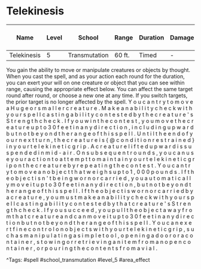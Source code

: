 # Telekinesis

| Name | Level | School | Range | Duration | Damage | Save DC & Type |
|------|-------|--------|-------|----------|--------|----------------|
| Telekinesis | 5 | Transmutation | 60 ft. | Timed | - | - |

You gain the ability to move or manipulate creatures or objects by thought. When you cast the spell, and as your action each round for the duration, you can exert your will on one creature or object that you can see within range, causing the appropriate effect below. You can affect the same target round after round, or choose a new one at any time. If you switch targets, the prior target is no longer affected by the spell. Y o u   c a n   t r y   t o   m o v e   a   H u g e   o r   s m a l l e r   c r e a t u r e .   M a k e   a n   a b i l i t y   c h e c k   w i t h   y o u r   s p e l l c a s t i n g   a b i l i t y   c o n t e s t e d   b y   t h e   c r e a t u r e ' s   S t r e n g t h   c h e c k .   I f   y o u   w i n   t h e   c o n t e s t ,   y o u   m o v e   t h e   c r e a t u r e   u p   t o   3 0   f e e t   i n   a n y   d i r e c t i o n ,   i n c l u d i n g   u p w a r d   b u t   n o t   b e y o n d   t h e   r a n g e   o f   t h i s   s p e l l .   U n t i l   t h e   e n d   o f   y o u r   n e x t   t u r n ,   t h e   c r e a t u r e   i s   { @ c o n d i t i o n   r e s t r a i n e d }   i n   y o u r   t e l e k i n e t i c   g r i p .   A   c r e a t u r e   l i f t e d   u p w a r d   i s   s u s p e n d e d   i n   m i d - a i r .   O n   s u b s e q u e n t   r o u n d s ,   y o u   c a n   u s e   y o u r   a c t i o n   t o   a t t e m p t   t o   m a i n t a i n   y o u r   t e l e k i n e t i c   g r i p   o n   t h e   c r e a t u r e   b y   r e p e a t i n g   t h e   c o n t e s t . Y o u   c a n   t r y   t o   m o v e   a n   o b j e c t   t h a t   w e i g h s   u p   t o   1 , 0 0 0   p o u n d s .   I f   t h e   o b j e c t   i s n ' t   b e i n g   w o r n   o r   c a r r i e d ,   y o u   a u t o m a t i c a l l y   m o v e   i t   u p   t o   3 0   f e e t   i n   a n y   d i r e c t i o n ,   b u t   n o t   b e y o n d   t h e   r a n g e   o f   t h i s   s p e l l .   I f   t h e   o b j e c t   i s   w o r n   o r   c a r r i e d   b y   a   c r e a t u r e ,   y o u   m u s t   m a k e   a n   a b i l i t y   c h e c k   w i t h   y o u r   s p e l l c a s t i n g   a b i l i t y   c o n t e s t e d   b y   t h a t   c r e a t u r e ' s   S t r e n g t h   c h e c k .   I f   y o u   s u c c e e d ,   y o u   p u l l   t h e   o b j e c t   a w a y   f r o m   t h a t   c r e a t u r e   a n d   c a n   m o v e   i t   u p   t o   3 0   f e e t   i n   a n y   d i r e c t i o n   b u t   n o t   b e y o n d   t h e   r a n g e   o f   t h i s   s p e l l .   Y o u   c a n   e x e r t   f i n e   c o n t r o l   o n   o b j e c t s   w i t h   y o u r   t e l e k i n e t i c   g r i p ,   s u c h   a s   m a n i p u l a t i n g   a   s i m p l e   t o o l ,   o p e n i n g   a   d o o r   o r   a   c o n t a i n e r ,   s t o w i n g   o r   r e t r i e v i n g   a n   i t e m   f r o m   a n   o p e n   c o n t a i n e r ,   o r   p o u r i n g   t h e   c o n t e n t s   f r o m   a   v i a l .

^Tags: #spell #school_transmutation #level_5 #area_effect